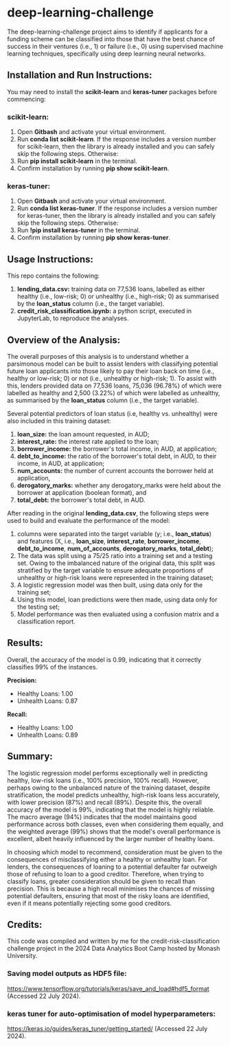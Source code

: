 # deep-learning-challenge
The deep-learning-challenge project aims to identify if applicants for a funding scheme can be classified into those that have the best chance of success in their ventures (i.e., 1) or failure (i.e., 0) using supervised machine learning techniques, specifically using deep learning neural networks.


## Installation and Run Instructions:
You may need to install the **scikit-learn** and **keras-tuner** packages before commencing:

### scikit-learn:
1. Open **Gitbash** and activate your virtual environment.
2. Run **conda list scikit-learn**. If the response includes a version number for scikit-learn, then the library is already installed and you can safely skip the following steps. Otherwise:
3. Run **pip install scikit-learn** in the terminal.
4. Confirm installation by running **pip show scikit-learn**.

### keras-tuner:
1. Open **Gitbash** and activate your virtual environment.
2. Run **conda list keras-tuner**. If the response includes a version number for keras-tuner, then the library is already installed and you can safely skip the following steps. Otherwise:
3. Run **!pip install keras-tuner** in the terminal.
4. Confirm installation by running **pip show keras-tuner**.


## Usage Instructions:
This repo contains the following:
1. **lending_data.csv:** training data on 77,536 loans, labelled as either healthy (i.e., low-risk; 0) or unhealthy (i.e., high-risk; 0) as summarised by the **loan_status** column (i.e., the target variable). 
2. **credit_risk_classification.ipynb:** a python script, executed in JupyterLab, to reproduce the analyses.


## Overview of the Analysis:
The overall purposes of this analysis is to understand whether a parsimonous model can be built to assist lenders with classifying potential future loan applicants into those likely to pay their loan back on time (i.e., healthy or low-risk; 0) or not (i.e., unhealthy or high-risk; 1). To assist with this, lenders provided data on 77,536 loans, 75,036 (96.78%) of which were labelled as healthy and 2,500 (3.22%) of which were labelled as unhealthy, as summarised by the **loan_status** column (i.e., the target variable).

Several potential predictors of loan status (i.e, healthy vs. unhealthy) were also included in this training dataset:
1. **loan_size:** the loan amount requested, in AUD;
2. **interest_rate:** the interest rate applied to the loan;
3. **borrower_income:** the borrower's total income, in AUD, at application;
5. **debt_to_income:** the ratio of the borrower's total debt, in AUD, to their income, in AUD, at application;
6. **num_accounts:** the number of current accounts the borrower held at application,
7. **derogatory_marks:** whether any derogatory_marks were held about the borrower at application (boolean format), and
8. **total_debt:** the borrower's total debt, in AUD.

After reading in the original **lending_data.csv**, the following steps were used to build and evaluate the performance of the model:
1. columns were separated into the target variable (y; i.e., **loan_status**) and features (X, i.e., **loan_size**, **interest_rate**,	**borrower_income**,	**debt_to_income**,	**num_of_accounts**,	**derogatory_marks**,	**total_debt**);
2. The data was split using a 75/25 ratio into a training set and a testing set. Owing to the imbalanced nature of the original data, this split was stratified by the target variable to ensure adequate proportions of unhealthy or high-risk loans were represented in the training dataset;
3. A logistic regression model was then built, using data only for the training set;
4. Using this model, loan predictions were then made, using data only for the testing set;
5. Model performance was then evaluated using a confusion matrix and a classification report.


## Results:
Overall, the  accuracy of the model is 0.99, indicating that it correctly classifies 99% of the instances.

**Precision:**
* Healthy Loans: 1.00
* Unhealth Loans: 0.87

**Recall:**
* Healthy Loans: 1.00
* Unhealth Loans: 0.89


## Summary:
The logistic regression model performs exceptionally well in predicting healthy, low-risk loans (i.e., 100% precision, 100% recall). However, perhaps owing to the unbalanced nature of the training dataset, despite stratification, the model predicts unhealthy, high-risk loans less accurately, with lower precision (87%) and recall (89%). Despite this, the overall accuracy of the model is 99%, indicating that the model is highly reliable. The macro average (94%) indicates that the model maintains good performance across both classes, even when considering them equally, and the weighted average (99%) shows that the model's overall performance is excellent, albeit heavily influenced by the larger number of healthy loans. 

In choosing which model to recommend, consideration must be given to the consequences of misclassifying either a healthy or unhealthy loan. For lenders, the consequences of loaning to a potential defaulter far outweigh those of refusing to loan to a good creditor. Therefore, when trying to classify loans, greater consideration should be given to recall than precision. This is because a high recall minimises the chances of missing potential defaulters, ensuring that most of the risky loans are identified, even if it means potentially rejecting some good creditors.


## Credits:
This code was compiled and written by me for the credit-risk-classification challenge project in the 2024 Data Analytics Boot Camp hosted by Monash University. 



### Saving model outputs as HDF5 file:
https://www.tensorflow.org/tutorials/keras/save_and_load#hdf5_format (Accessed 22 July 2024).

### keras tuner for auto-optimisation of model hyperparameters:
https://keras.io/guides/keras_tuner/getting_started/ (Accessed 22 July 2024).
